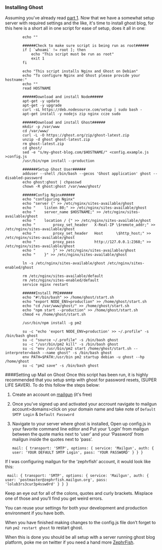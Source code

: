 ### Installing Ghost
Assuming you've already read [part 1](https://blog.zsec.uk/quick-server-p1/). Now that we have a somewhat setup server with required settings and the like, it's time to install ghost blog, for this here is a short all in one script for ease of setup, does it all in one:

			echo ""
			
			######Check to make sure script is being run as root######
			if [ `whoami` != root ]; then
				echo "This script must be run as root"
				exit 1
			fi
			
			echo "This script installs Nginx and Ghost on Debian"
			echo "To configure Nginx and Ghost please provide your hostname:"
			echo ""
			read HOSTNAME
			
			######Download and install Node######
			apt-get -y update
			apt-get -y upgrade
			curl -sL https://deb.nodesource.com/setup | sudo bash -
			apt-get install -y nodejs zip nginx ccze sudo
			
			######Download and install Ghost######
			mkdir -p /var/www
			cd /var/www/
			curl -L -O https://ghost.org/zip/ghost-latest.zip
			unzip -d ghost ghost-latest.zip
			rm ghost-latest.zip
			cd ghost/
			sed -e "s/my-ghost-blog.com/$HOSTNAME/" <config.example.js >config.js
			/usr/bin/npm install --production
			
			#######Setup Ghost User######
			adduser --shell /bin/bash --gecos 'Ghost application' ghost --disabled-password
			echo ghost:ghost | chpasswd
			chown -R ghost:ghost /var/www/ghost/
			
			######Config Nginx######
			echo "configuring Nginx"
			echo "server {" >> /etc/nginx/sites-available/ghost
			echo "    listen 80;" >> /etc/nginx/sites-available/ghost
			echo "    server_name $HOSTNAME;" >> /etc/nginx/sites-available/ghost
			echo "    location / {" >> /etc/nginx/sites-available/ghost
			echo "        proxy_set_header   X-Real-IP \$remote_addr;" >> /etc/nginx/sites-available/ghost
			echo "        proxy_set_header   Host      \$http_host;" >> /etc/nginx/sites-available/ghost
			echo "        proxy_pass         http://127.0.0.1:2368;" >> /etc/nginx/sites-available/ghost
			echo "        }" >> /etc/nginx/sites-available/ghost
			echo "    }" >> /etc/nginx/sites-available/ghost
			
			ln -s /etc/nginx/sites-available/ghost /etc/nginx/sites-enabled/ghost
			
			rm /etc/nginx/sites-available/default
			rm /etc/nginx/sites-enabled/default
			service nginx restart
			
			######Install PM2######
			echo "#!/bin/bash" >> /home/ghost/start.sh
			echo "export NODE_ENV=production" >> /home/ghost/start.sh
			echo "cd /var/www/ghost/" >> /home/ghost/start.sh
			echo "npm start --production" >> /home/ghost/start.sh
			chmod +x /home/ghost/start.sh
			
			/usr/bin/npm install -g pm2
			
			su -c "echo 'export NODE_ENV=production' >> ~/.profile" -s /bin/bash ghost
			su -c "source ~/.profile" -s /bin/bash ghost
			su -c "/usr/bin/pm2 kill" -s /bin/bash ghost
			su -c "env /usr/bin/pm2 start /home/ghost/start.sh --interpreter=bash --name ghost" -s /bin/bash ghost
			env PATH=$PATH:/usr/bin pm2 startup debian -u ghost --hp /home/ghost
			su -c "pm2 save" -s /bin/bash ghost

####Setting up Mail on Ghost
Once this script has been run, it is highly recommended that you setup smtp with ghost for password resets, (SUPER LIFE SAVER). To do this follow the steps below:

 1. Create an account on  [mailgun](http://www.mailgun.com) (it's free)
 2. Once you've signed up and activated your accrount navigate to mailgun account>domains>click on your domain name and take note of `Default SMTP Login` & `Default Password`
 3. Navigate to your server where ghost is installed, Open up config.js in your favorite command line editor and Put your ‘Login’ from mailgun between the quote marks next to ‘user’ and your ‘Password’ from mailgun inside the quotes next to ‘pass’.


     `mail: {
    transport: 'SMTP',
        options: {
            service: 'Mailgun',
            auth: {
                user: 'YOUR DEFAULT SMTP Login',
                pass: 'YOUR PASSWORD'
            }
        }
    }`

 If I was configuring mailgun for the ‘zephrfish’ account, it would look like this:
 

   ` mail: {
        transport: 'SMTP',
        options: {
            service: 'Mailgun',
            auth: {
                user: 'postmaster@zephrfish.mailgun.org',
                pass: 'lolub3rs3cur3p4ssw0rd'
            }
        }
    }`


Keep an eye out for all of the colons, quotes and curly brackets. Misplace one of those and you’ll find you get weird errors.

You can reuse your settings for both your development and production environment if you have both.

When you have finished making changes to the config.js file don’t forget to run
 `pm2 restart ghost` to restart ghost.

When this is done you should be all setup with a server running ghost blog platform, poke me on twitter if you need a hand more [ZephrFish](https://twitter.com/ZephrFish).

